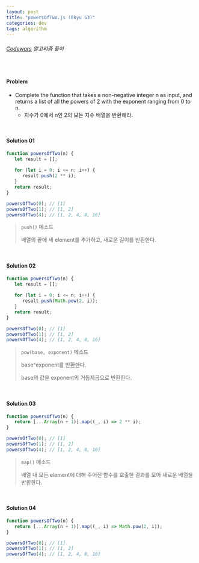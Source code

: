 ```yaml
---
layout: post
title: "powersOfTwo.js (8kyu 53)"
categories: dev
tags: algorithm
---
```


###### [Codewars](https://www.codewars.com) 알고리즘 풀이

<br>

#### Problem

- Complete the function that takes a non-negative integer n as input, and returns a list of all the powers of 2 with the exponent ranging from 0 to n.
  - 지수가 0에서 n인 2의 모든 지수 배열을 반환해라.

<br>

#### Solution 01

```js
function powersOfTwo(n) {
   let result = [];
   
   for (let i = 0; i <= n; i++) {
      result.push(2 ** i);
   }
   return result;
}

powersOfTwo(0);	// [1]
powersOfTwo(1);	// [1, 2]
powersOfTwo(4);	// [1, 2, 4, 8, 16]
```

> `push()` 메소드
>
> 배열의 끝에 새 element를 추가하고, 새로운 길이를 반환한다.

<br>

#### Solution 02

```js
function powersOfTwo(n) {
   let result = [];
   
   for (let i = 0; i <= n; i++) {
      result.push(Math.pow(2, i));
   }
   return result;
}

powersOfTwo(0);	// [1]
powersOfTwo(1);	// [1, 2]
powersOfTwo(4);	// [1, 2, 4, 8, 16]
```

> `pow(base, exponent)` 메소드
>
> base^exponent를 반환한다.
>
> base의 값을 exponent의 거듭제곱으로 반환한다.

<br>

#### Solution 03

```js
function powersOfTwo(n) {
   return [...Array(n + 1)].map((_, i) => 2 ** i);
}

powersOfTwo(0);	// [1]
powersOfTwo(1);	// [1, 2]
powersOfTwo(4);	// [1, 2, 4, 8, 16]
```

> `map()` 메소드
>
> 배열 내 모든 element에 대해 주어진 함수를 호출한 결과를 모아 새로운 배열을 반환한다.

<br>

#### Solution 04

```js
function powersOfTwo(n) {
   return [...Array(n + 1)].map((_, i) => Math.pow(2, i));
}

powersOfTwo(0);	// [1]
powersOfTwo(1);	// [1, 2]
powersOfTwo(4);	// [1, 2, 4, 8, 16]
```

<br>
